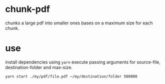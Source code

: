 # chunk-pdf
chunks a large pdf into smaller ones bases on a maximum size for each chunk.

# use
install dependencies using `yarn`
execute passing arguments for source-file, destination-folder and max-size.

`yarn start ./my/pdf/file.pdf ~/my/destination/folder 500000`